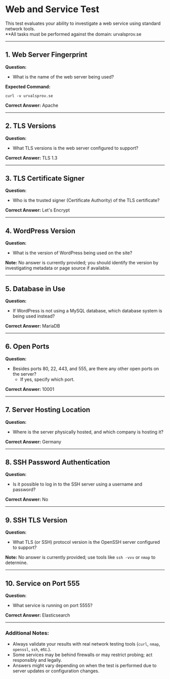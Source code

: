 

# Web and Service Test

This test evaluates your ability to investigate a web service using standard network tools.  
**All tasks must be performed against the domain: urvalsprov.se

---

## 1. Web Server Fingerprint
**Question:**  
- What is the name of the web server being used?

**Expected Command:**
```
curl -v urvalsprov.se
```

**Correct Answer:** Apache

---

## 2. TLS Versions
**Question:**  
- What TLS versions is the web server configured to support?

**Correct Answer:** TLS 1.3

---

## 3. TLS Certificate Signer
**Question:**  
- Who is the trusted signer (Certificate Authority) of the TLS certificate?

**Correct Answer:** Let's Encrypt

---

## 4. WordPress Version
**Question:**  
- What is the version of WordPress being used on the site?

**Note:** No answer is currently provided; you should identify the version by investigating metadata or page source if available.

---

## 5. Database in Use
**Question:**  
- If WordPress is not using a MySQL database, which database system is being used instead?

**Correct Answer:** MariaDB

---

## 6. Open Ports
**Question:**  
- Besides ports 80, 22, 443, and 555, are there any other open ports on the server?  
  - If yes, specify which port.

**Correct Answer:** 10001

---

## 7. Server Hosting Location
**Question:**  
- Where is the server physically hosted, and which company is hosting it?

**Correct Answer:** Germany

---

## 8. SSH Password Authentication
**Question:**  
- Is it possible to log in to the SSH server using a username and password?

**Correct Answer:** No

---

## 9. SSH TLS Version
**Question:**  
- What TLS (or SSH) protocol version is the OpenSSH server configured to support?

**Note:** No answer is currently provided; use tools like `ssh -vvv` or `nmap` to determine.

---

## 10. Service on Port 555
**Question:**  
- What service is running on port 5555?

**Correct Answer:** Elasticsearch

---

### Additional Notes:
- Always validate your results with real network testing tools (`curl`, `nmap`, `openssl`, `ssh`, etc.).
- Some services may be behind firewalls or may restrict probing; act responsibly and legally.
- Answers might vary depending on when the test is performed due to server updates or configuration changes.

